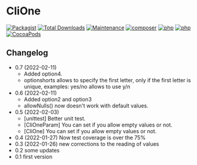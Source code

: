 # CliOne

[![Packagist](https://img.shields.io/packagist/v/eftec/CliOne.svg)](https://packagist.org/packages/eftec/CliOne)
[![Total Downloads](https://poser.pugx.org/eftec/CliOne/downloads)](https://packagist.org/packages/eftec/CliOne)
[![Maintenance](https://img.shields.io/maintenance/yes/2022.svg)]()
[![composer](https://img.shields.io/badge/composer-%3E1.6-blue.svg)]()
[![php](https://img.shields.io/badge/php-7.1-green.svg)]()
[![php](https://img.shields.io/badge/php-8.x-green.svg)]()
[![CocoaPods](https://img.shields.io/badge/docs-70%25-yellow.svg)]()



## Changelog
* 0.7 (2022-02-11)
  * Added option4.
  * optionshorts allows to specify the first letter, only if the first letter is unique, examples: yes/no allows to use y/n
* 0.6 (2022-02-11)
  * Added option2 and option3 
  * allowNulls() now doesn't work with default values.
* 0.5 (2022-02-03) 
  * [unittest] Better unit test.
  * [CliOneParam] You can set if you allow empty values or not.
  * [CliOne] You can set if you allow empty values or not.
* 0.4 (2022-01-27) Now test coverage is over the 75%
* 0.3 (2022-01-26) new corrections to the reading of values
* 0.2 some updates
* 0.1 first version
